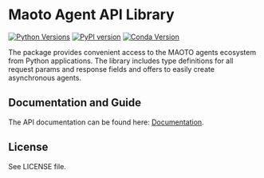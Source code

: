 # Maoto Agent API Library

[![Python Versions](https://img.shields.io/pypi/pyversions/maoto-agent.svg)](https://pypi.org/project/maoto-agent/) [![PyPI version](https://img.shields.io/pypi/v/maoto-agent.svg)](https://pypi.org/project/maoto-agent/) [![Conda Version](https://img.shields.io/conda/vn/automaoto/maoto-agent.svg)](https://anaconda.org/automaoto/maoto-agent)

The package provides convenient access to the MAOTO agents ecosystem from Python applications. The library includes type definitions for all request params and response fields and offers to easily create asynchronous agents.

## Documentation and Guide

The API documentation can be found here: [Documentation](https://maoto.world).

## License

See LICENSE file.